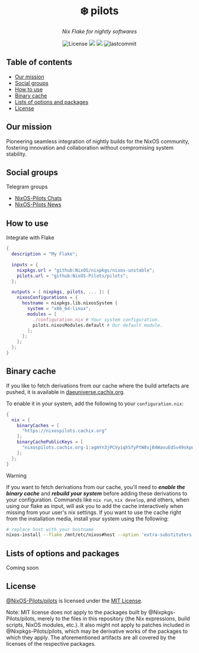 <h1 align="center">❄️ pilots</h1>
<p align="center">
    <em>Nix Flake for nightly softwares</em>
</p>
<p align="center">
  <img src="https://custom-icon-badges.herokuapp.com/github/license/yqlbu/nixos-config?style=flat&logo=law&colorA=24273A&color=blue" alt="License"/>
  <img src="https://img.shields.io/static/v1?label=Nix Flake&message=check&style=flat&logo=nixos&colorA=24273A&colorB=9173ff&logoColor=CAD3F5">
  <img src="https://img.shields.io/badge/NixOS-unstable-informational.svg?style=flat&logo=nixos&logoColor=CAD3F5&colorA=24273A&colorB=8AADF4">
  <img src="https://custom-icon-badges.herokuapp.com/github/last-commit/yqlbu/nixos-config?style=flat&logo=history&colorA=24273A&colorB=C4EEF2" alt="lastcommit"/>
</p>

## Table of contents

<!-- vim-markdown-toc GFM -->

* [Our mission](#our-mission)
* [Social groups](#social-groups)
* [How to use](#how-to-use)
* [Binary cache](#binary-cache)
* [Lists of options and packages](#lists-of-options-and-packages)
* [License](#license)

<!-- vim-markdown-toc -->

## Our mission

Pioneering seamless integration of nightly builds for the NixOS community, fostering innovation and collaboration without compromising system stability.

## Social groups

Telegram groups

- [NixOS-Pilots Chats](https://t.me/nixos_pilots)
- [NixOS-Pilots News](https://t.me/nixos_pilots_news)

## How to use

Integrate with Flake

```nix
{
  description = "My Flake";

  inputs = {
    nixpkgs.url = "github:NixOS/nixpkgs/nixos-unstable";
    pilots.url = "github:NixOS-Pilots/pilots";
  };

  outputs = { nixpkgs, pilots, ... }: {
    nixosConfigurations = {
      hostname = nixpkgs.lib.nixosSystem {
        system = "x86_64-linux";
        modules = [
          ./configuration.nix # Your system configuration.
          pilots.nixosModules.default # Our default module.
        ];
      };
    };
  };
}
```

## Binary cache

If you like to fetch derivations from our cache where the build artefacts are pushed, it is available in [daeuniverse.cachix.org](https://app.cachix.org/cache/nixospilots#pull).

To enable it in your system, add the following to your `configuration.nix`:

```nix
{
  nix = {
    binaryCaches = [
      "https://nixospilots.cachix.org"
    ];
    binaryCachePublicKeys = [
      "nixospilots.cachix.org-1:agmYn3jPCVyiqhSfyPtW8vjB4WavuEdSv49skpup2XE="
    ];
  };
}
```

> [!WARNING]
> If you want to fetch derivations from our cache, you'll need to _**enable the binary cache**_ and _**rebuild your system**_ before adding these derivations to your configuration.
> Commands like `nix run`, `nix develop`, and others, when using our flake as input, will ask you to add the cache interactively when missing from your user's nix settings.
> If you want to use the cache right from the installation media, install your system using the following:

```bash
# replace host with your hostname
nixos-install --flake /mnt/etc/nixos#host --option 'extra-substituters' 'https://nixospilots.cachix.org/' --option extra-trusted-public-keys "nixospilots.cachix.org-1:agmYn3jPCVyiqhSfyPtW8vjB4WavuEdSv49skpup2XE="`
```

## Lists of options and packages

Coming soon

## License

[@NixOS-Pilots/pilots](https://github.com/NixOS-Pilots) is licensed under the [MIT License](./LICENSE).

Note: MIT license does not apply to the packages built by @Nixpkgs-Pilots/pilots, merely to the files in this repository (the Nix expressions, build scripts, NixOS modules, etc.). It also might not apply to patches included in @Nixpkgs-Pilots/pilots, which may be derivative works of the packages to which they apply. The aforementioned artifacts are all covered by the licenses of the respective packages.
